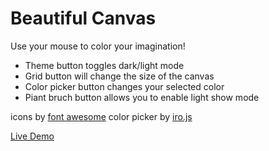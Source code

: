 # Beautiful Canvas

Use your mouse to color your imagination! 
- Theme button toggles dark/light mode
- Grid button will change the size of the canvas
- Color picker button changes your selected color
- Piant bruch button allows you to enable light show mode

icons by [font awesome](https://fontawesome.com/)
color picker by [iro.js](https://iro.js.org/)

[Live Demo](https://danielforkner.github.io/beautiful-canvas/)